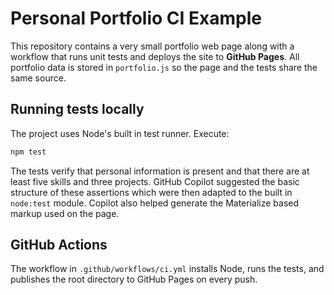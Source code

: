 # Personal Portfolio CI Example

This repository contains a very small portfolio web page along with a workflow
that runs unit tests and deploys the site to **GitHub Pages**. All portfolio data
is stored in `portfolio.js` so the page and the tests share the same source.

## Running tests locally

The project uses Node's built in test runner. Execute:

```bash
npm test
```

The tests verify that personal information is present and that there are at
least five skills and three projects. GitHub Copilot suggested the basic
structure of these assertions which were then adapted to the built in
`node:test` module. Copilot also helped generate the Materialize based markup
used on the page.

## GitHub Actions

The workflow in `.github/workflows/ci.yml` installs Node, runs the tests, and
publishes the root directory to GitHub Pages on every push.

